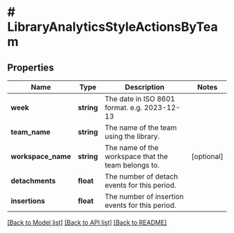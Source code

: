 # # LibraryAnalyticsStyleActionsByTeam

## Properties

Name | Type | Description | Notes
------------ | ------------- | ------------- | -------------
**week** | **string** | The date in ISO 8601 format. e.g. 2023-12-13 |
**team_name** | **string** | The name of the team using the library. |
**workspace_name** | **string** | The name of the workspace that the team belongs to. | [optional]
**detachments** | **float** | The number of detach events for this period. |
**insertions** | **float** | The number of insertion events for this period. |

[[Back to Model list]](../../README.md#models) [[Back to API list]](../../README.md#endpoints) [[Back to README]](../../README.md)
